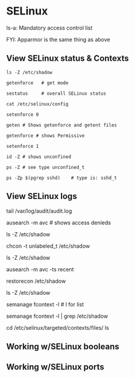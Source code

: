 # SELinux

Is-a: Mandatory access control list  

FYI: Apparmor is the same thing as above  

## View SELinux status & Contexts

    ls -Z /etc/shadow

    getenforce   # get mode

    sestatus     # overall SELinux status

    cat /etc/selinux/config

    setenforce 0

    geten # Shows getenforce and getent files

    getenforce # shows Permissive

    setenforce 1

    id -Z # shows unconfined

    ps -Z # see type unconfined_t

    ps -Zp $(pgrep sshd)    # type is: sshd_t
    
## View SELinux logs

   tail /var/log/audit/audit.log

   ausearch -m avc     # shows access denieds

   ls -Z /etc/shadow

   chcon -t unlabeled_t /etc/shadow

   ls -Z /etc/shadow

   ausearch -m avc -ts recent

   restorecon /etc/shadow
   
   ls -Z /etc/shadow

   semanage fcontext -l         # l for list

   semanage fcontext -l | grep /etc/shadow

   cd /etc/selinux/targeted/contexts/files/
   ls

## Working w/SELinux booleans

## Working w/SELinux ports
